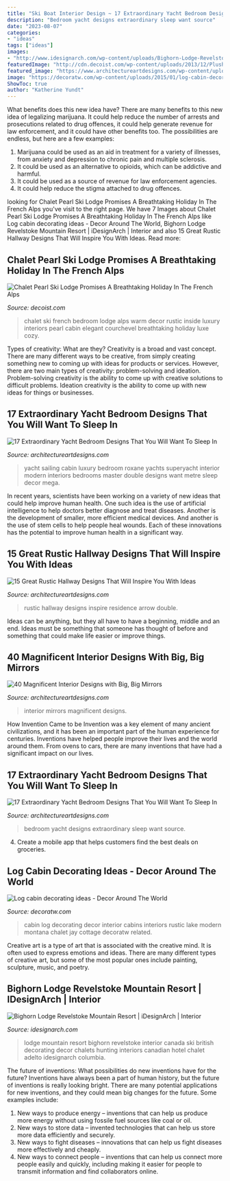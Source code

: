 ```yaml
---
title: "Ski Boat Interior Design ~ 17 Extraordinary Yacht Bedroom Designs That You Will Want To Sleep In"
description: "Bedroom yacht designs extraordinary sleep want source"
date: "2023-08-07"
categories:
- "ideas"
tags: ["ideas"]
images:
- "http://www.idesignarch.com/wp-content/uploads/Bighorn-Lodge-Revelstoke_1.jpg"
featuredImage: "http://cdn.decoist.com/wp-content/uploads/2013/12/Plush-and-warm-textures-inside-the-bedroom.jpg"
featured_image: "https://www.architectureartdesigns.com/wp-content/uploads/2016/09/15-Great-Rustic-Hallway-Designs-That-Will-Inspire-You-With-Ideas-4.jpg"
image: "https://decoratw.com/wp-content/uploads/2015/01/log-cabin-decorating-ideas-1.jpg"
ShowToc: true
author: "Katherine Yundt"
---
```



What benefits does this new idea have?
There are many benefits to this new idea of legalizing marijuana. It could help reduce the number of arrests and prosecutions related to drug offences, it could help generate revenue for law enforcement, and it could have other benefits too. The possibilities are endless, but here are a few examples: 
1. Marijuana could be used as an aid in treatment for a variety of illnesses, from anxiety and depression to chronic pain and multiple sclerosis. 
2. It could be used as an alternative to opioids, which can be addictive and harmful. 
3. It could be used as a source of revenue for law enforcement agencies. 
4. It could help reduce the stigma attached to drug offences.

	

		
looking for Chalet Pearl Ski Lodge Promises A Breathtaking Holiday In The French Alps you've visit to the right page. We have 7 Images about Chalet Pearl Ski Lodge Promises A Breathtaking Holiday In The French Alps like Log cabin decorating ideas - Decor Around The World, Bighorn Lodge Revelstoke Mountain Resort | iDesignArch | Interior and also 15 Great Rustic Hallway Designs That Will Inspire You With Ideas. Read more:
		
    
## Chalet Pearl Ski Lodge Promises A Breathtaking Holiday In The French Alps

<img loading=lazy src="http://cdn.decoist.com/wp-content/uploads/2013/12/Plush-and-warm-textures-inside-the-bedroom.jpg" onerror="this.onerror=null;this.src='https://tse1.mm.bing.net/th?id=OIP.3vtxgCAftEa83vcBpWb0qQHaES&amp;pid=15.1';" alt="Chalet Pearl Ski Lodge Promises A Breathtaking Holiday In The French Alps">

_Source: decoist.com_

>chalet ski french bedroom lodge alps warm decor rustic inside luxury interiors pearl cabin elegant courchevel breathtaking holiday luxe cozy. 

	

Types of creativity: What are they?
Creativity is a broad and vast concept. There are many different ways to be creative, from simply creating something new to coming up with ideas for products or services. However, there are two main types of creativity: problem-solving and ideation. Problem-solving creativity is the ability to come up with creative solutions to difficult problems. Ideation creativity is the ability to come up with new ideas for things or businesses.

    
## 17 Extraordinary Yacht Bedroom Designs That You Will Want To Sleep In

<img loading=lazy src="http://www.architectureartdesigns.com/wp-content/uploads/2015/07/729-630x443.jpg" onerror="this.onerror=null;this.src='https://tse4.mm.bing.net/th?id=OIP.s7aNX1B4hxzGZRhBDl4N1AHaFN&amp;pid=15.1';" alt="17 Extraordinary Yacht Bedroom Designs That You Will Want To Sleep In">

_Source: architectureartdesigns.com_

>yacht sailing cabin luxury bedroom roxane yachts superyacht interior modern interiors bedrooms master double designs want metre sleep decor mega. 

	

In recent years, scientists have been working on a variety of new ideas that could help improve human health. One such idea is the use of artificial intelligence to help doctors better diagnose and treat diseases. Another is the development of smaller, more efficient medical devices. And another is the use of stem cells to help people heal wounds. Each of these innovations has the potential to improve human health in a significant way.

    
## 15 Great Rustic Hallway Designs That Will Inspire You With Ideas

<img loading=lazy src="https://www.architectureartdesigns.com/wp-content/uploads/2016/09/15-Great-Rustic-Hallway-Designs-That-Will-Inspire-You-With-Ideas-4.jpg" onerror="this.onerror=null;this.src='https://tse3.mm.bing.net/th?id=OIP.WainB6-xbWySwCfDCKxknAHaLH&amp;pid=15.1';" alt="15 Great Rustic Hallway Designs That Will Inspire You With Ideas">

_Source: architectureartdesigns.com_

>rustic hallway designs inspire residence arrow double. 

	

Ideas can be anything, but they all have to have a beginning, middle and an end. Ideas must be something that someone has thought of before and something that could make life easier or improve things.

    
## 40 Magnificent Interior Designs With Big, Big Mirrors

<img loading=lazy src="http://www.architectureartdesigns.com/wp-content/uploads/2013/10/36-630x854.jpg" onerror="this.onerror=null;this.src='https://tse1.mm.bing.net/th?id=OIP.nfbq1FOaRpfqWxK3eBqNuQHaKC&amp;pid=15.1';" alt="40 Magnificent Interior Designs with Big, Big Mirrors">

_Source: architectureartdesigns.com_

>interior mirrors magnificent designs. 

	

How Invention Came to be
Invention was a key element of many ancient civilizations, and it has been an important part of the human experience for centuries. Inventions have helped people improve their lives and the world around them. From ovens to cars, there are many inventions that have had a significant impact on our lives.

    
## 17 Extraordinary Yacht Bedroom Designs That You Will Want To Sleep In

<img loading=lazy src="http://www.architectureartdesigns.com/wp-content/uploads/2015/07/232-630x430.jpg" onerror="this.onerror=null;this.src='https://tse1.mm.bing.net/th?id=OIP.ooTFgrxewQAtajNNqJrhygHaFD&amp;pid=15.1';" alt="17 Extraordinary Yacht Bedroom Designs That You Will Want To Sleep In">

_Source: architectureartdesigns.com_

>bedroom yacht designs extraordinary sleep want source. 

	

4. Create a mobile app that helps customers find the best deals on groceries. 

    
## Log Cabin Decorating Ideas - Decor Around The World

<img loading=lazy src="https://decoratw.com/wp-content/uploads/2015/01/log-cabin-decorating-ideas-1.jpg" onerror="this.onerror=null;this.src='https://tse1.mm.bing.net/th?id=OIP.4PVcpezgKIWfRz7YFhcYrAHaLH&amp;pid=15.1';" alt="Log cabin decorating ideas - Decor Around The World">

_Source: decoratw.com_

>cabin log decorating decor interior cabins interiors rustic lake modern montana chalet jay cottage decoratw related. 

	

Creative art is a type of art that is associated with the creative mind. It is often used to express emotions and ideas. There are many different types of creative art, but some of the most popular ones include painting, sculpture, music, and poetry.

    
## Bighorn Lodge Revelstoke Mountain Resort | IDesignArch | Interior

<img loading=lazy src="http://www.idesignarch.com/wp-content/uploads/Bighorn-Lodge-Revelstoke_1.jpg" onerror="this.onerror=null;this.src='https://tse1.mm.bing.net/th?id=OIP.e_zpZsTXanohTeMr0H6i4wHaLH&amp;pid=15.1';" alt="Bighorn Lodge Revelstoke Mountain Resort | iDesignArch | Interior">

_Source: idesignarch.com_

>lodge mountain resort bighorn revelstoke interior canada ski british decorating decor chalets hunting interiors canadian hotel chalet adelto idesignarch columbia. 

	

The future of inventions: What possibilities do new inventions have for the future?
Inventions have always been a part of human history, but the future of inventions is really looking bright. There are many potential applications for new inventions, and they could mean big changes for the future. Some examples include:
1. New ways to produce energy – inventions that can help us produce more energy without using fossile fuel sources like coal or oil.
2. New ways to store data – invented technologies that can help us store more data efficiently and securely.
3. New ways to fight diseases – innovations that can help us fight diseases more effectively and cheaply.
4. New ways to connect people – inventions that can help us connect more people easily and quickly, including making it easier for people to transmit information and find collaborators online.

